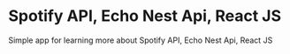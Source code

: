 # Spotify API, Echo Nest Api, React JS

Simple app for learning more about Spotify API, Echo Nest Api, React JS
